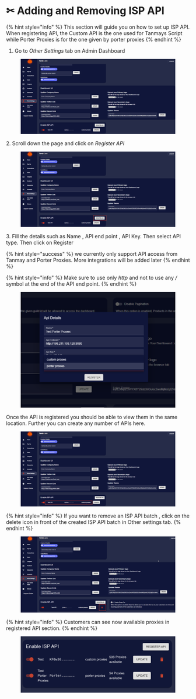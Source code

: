 # ✂ Adding and Removing ISP API

{% hint style="info" %}
This section will guide you on how to set up ISP API. When registering API, the Custom API is the one used for Tanmays Script while Porter Proxies is for the one given by porter proxies
{% endhint %}

1. Go to _Other Settings_ tab on Admin Dashboard

<figure><img src="../.gitbook/assets/1 (16).png" alt=""><figcaption></figcaption></figure>

2\. Scroll down the page and click on _Register API_

<figure><img src="../.gitbook/assets/2 (10).png" alt=""><figcaption></figcaption></figure>

3\. Fill the details such as Name , API end point , API Key. Then select  API type. Then click on Register

{% hint style="success" %}
we currently only support API access from Tanmay and Porter Proxies. More integrations will be added later
{% endhint %}

{% hint style="info" %}
Make sure to use only _http_ and not to use any _/_ symbol at the end of the API end point.
{% endhint %}

<figure><img src="../.gitbook/assets/g.png" alt=""><figcaption></figcaption></figure>

Once the API is registered you should be able to view them in the same location. Further you can create any number of APIs here.

<figure><img src="../.gitbook/assets/4 (9).png" alt=""><figcaption></figcaption></figure>

{% hint style="info" %}
If you want to remove an ISP API batch , click on the delete icon in front of the created ISP API batch in Other settings tab.
{% endhint %}

<figure><img src="../.gitbook/assets/z.png" alt=""><figcaption></figcaption></figure>

{% hint style="info" %}
Customers can see now available proxies in registered API section.
{% endhint %}

<figure><img src="../.gitbook/assets/Screenshot 2023-03-09 at 11.57.41.png" alt=""><figcaption></figcaption></figure>
